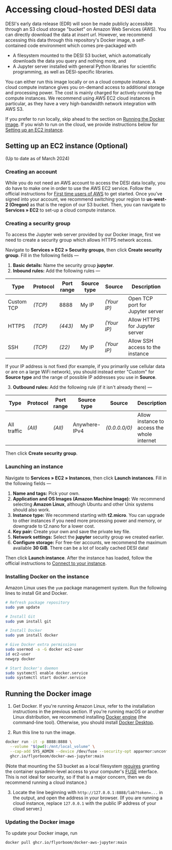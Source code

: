 # Accessing cloud-hosted DESI data

DESI's early data release (EDR) will soon be made publicly accessible through an S3 cloud storage "bucket" on Amazon Web Services (AWS). 
You can directly download the data at _insert url_.
However, we recommend accessing this data through this repository's Docker image,
a self-contained code environment which comes pre-packaged with
* A filesystem mounted to the DESI S3 bucket, which automatically downloads the data you query and nothing more, and
* A Jupyter server installed with general Python libraries for scientific programming, as well as DESI-specific libraries.

You can either run this image locally or on a cloud compute instance.
A cloud compute instance gives you on-demand access to additional storage and processing power.
The cost is mainly charged for actively running the compute instances.
We recommend using AWS EC2 cloud instances in particular, 
as they have a very high-bandwidth network integration with AWS S3.

If you prefer to run locally, skip ahead to the section on [Running the Docker image](#running-the-docker-image).
If you wish to run on the cloud, we provide instructions below for [Setting up an EC2 instance](#setting-up-an-ec2-instance-optional).

## Setting up an EC2 instance (Optional)

(Up to date as of March 2024)

### Creating an account

While you do not need an AWS account to access the DESI data locally,
you do have to make one in order to use the AWS EC2 service.
Follow the official instructions for
[First time users of AWS](https://docs.aws.amazon.com/accounts/latest/reference/welcome-first-time-user.html)
to get started.
Once you’ve signed into your account, 
we recommend switching your region to **us-west-2 (Oregon)** as that is the region of our S3 bucket.
Then, you can navigate to **Services » EC2** to set-up a cloud compute instance.

### Creating a security group

To access the Jupyter web server provided by our Docker image, 
first we need to create a security group which allows HTTPS network access.

Navigate to **Services » EC2 » Security groups**, then click **Create security group**.
Fill in the following fields &mdash;

1. **Basic details:** Name the security group **jupyter**.
2. **Inbound rules:** Add the following rules &mdash;

| Type       | Protocol | Port range | Source type | Source      | Description
| ----       | -------- | ---------- | ----------- | ------      | -----------
| Custom TCP | _(TCP)_  | 8888       | My IP       | _(Your IP)_ | Open TCP port for Jupyter server
| HTTPS      | _(TCP)_  | _(443)_    | My IP       | _(Your IP)_ | Allow HTTPS for Jupyter server
| SSH        | _(TCP)_  | _(22)_     | My IP       | _(Your IP)_ | Allow SSH access to the instance

If your IP address is not fixed (for example, if you primarily use cellular data or are on a large WiFi network),
you should instead enter "Custom" for **Source type** and the range of possible IP addresses you use in **Source**.
   
3. **Outbound rules:** Add the following rule (if it isn't already there) &mdash;

| Type        | Protocol | Port range | Source type   | Source        | Description
| ----        | -------- | ---------- | -----------   | ------        | -----------
| All traffic | _(All)_  | _(All)_    | Anywhere-IPv4 | _(0.0.0.0/0)_ | Allow instance to access the whole internet

Then click **Create security group**.

### Launching an instance

Navigate to **Services » EC2 » Instances**, then click **Launch instances**.
Fill in the following fields &mdash;

1. **Name and tags:** Pick your own.
2. **Application and OS Images (Amazon Machine Image):** We recommend selecting **Amazon Linux**, although Ubuntu and other Unix systems should also work.
3. **Instance type:** We recommend starting with **t2.micro**. You can upgrade to other instances if you need more processing power and memory,
   or downgrade to t2.nano for a lower cost.
5. **Key pair:** Create your own and save the private key file.
6. **Network settings:** Select the **jupyter** security group we created earlier.
7. **Configure storage:** For free-tier accounts, we recommend the maximum available **30 GiB**. There can be a lot of locally cached DESI data!

Then click **Launch instance**.
After the instance has loaded, follow the official instructions to 
[Connect to your instance](https://docs.aws.amazon.com/AWSEC2/latest/UserGuide/ec2-instance-connect-methods.html).

### Installing Docker on the instance

Amazon Linux uses the `yum` package management system. 
Run the following lines to install Git and Docker.
```bash
# Refresh package repository
sudo yum update

# Install Git
sudo yum install git

# Install Docker
sudo yum install docker

# Give Docker extra permissions
sudo usermod -a -G docker ec2-user
id ec2-user
newgrp docker

# Start Docker's daemon
sudo systemctl enable docker.service
sudo systemctl start docker.service
```

## Running the Docker image

1. Get Docker.
   If you're running Amazon Linux, refer to the installation instructions in the previous section.
   If you're running macOS or another Linux distribution,
   we recommend installing [Docker engine](https://docs.docker.com/engine/install/) (the command-line tool).
   Otherwise, you should install [Docker Desktop](https://docs.docker.com/get-docker/).
 
2. Run this line to run the image.
```bash
docker run -it -p 8888:8888 \
  --volume "$(pwd):/mnt/local_volume" \
  --cap-add SYS_ADMIN --device /dev/fuse --security-opt apparmor:unconfined \
  ghcr.io/flyorboom/docker-aws-jupyter:main
```
(Note that mounting the S3 bucket as a local filesystem [requires](https://docs.docker.com/engine/reference/run/#runtime-privilege-and-linux-capabilities)
granting the container sysadmin-level access to your computer's [FUSE](https://en.wikipedia.org/wiki/Filesystem_in_Userspace) interface.
This is not ideal for security, so if that is a major concern, then we do recommend running a cloud instance.)

3. Locate the line beginning with `http://127.0.0.1:8888/lab?token=...` in the output, and open the address in your browser.
   (If you are running a cloud instance, replace `127.0.0.1` with the public IP address of your cloud server.)

### Updating the Docker image

To update your Docker image, run
```bash
docker pull ghcr.io/flyorboom/docker-aws-jupyter:main
```
